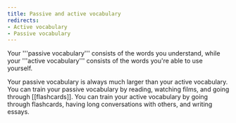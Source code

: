 ```yaml
---
title: Passive and active vocabulary
redirects:
- Active vocabulary
- Passive vocabulary
---
```


Your '''passive vocabulary''' consists of the words you understand, while your '''active vocabulary''' consists of the words you're able to use yourself.

Your passive vocabulary is always much larger than your active vocabulary. You can train your passive vocabulary by reading, watching films, and going through [[flashcards]]. You can train your active vocabulary by going through flashcards, having long conversations with others, and writing essays.